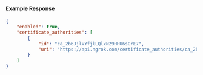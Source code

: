 <!-- Code generated for API Clients. DO NOT EDIT. -->

#### Example Response

```json
{
	"enabled": true,
	"certificate_authorities": [
		{
			"id": "ca_2b6JjlVYfjlLQlxN29HHU6sOrE7",
			"uri": "https://api.ngrok.com/certificate_authorities/ca_2b6JjlVYfjlLQlxN29HHU6sOrE7"
		}
	]
}
```

